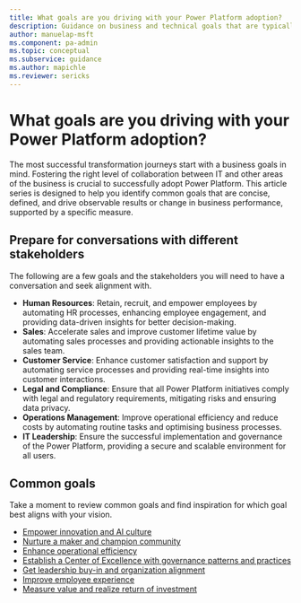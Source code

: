 ```yaml
---
title: What goals are you driving with your Power Platform adoption?
description: Guidance on business and technical goals that are typically achieved with Power Platform adoption
author: manuelap-msft
ms.component: pa-admin
ms.topic: conceptual
ms.subservice: guidance
ms.author: mapichle
ms.reviewer: sericks
---
```


# What goals are you driving with your Power Platform adoption?

The most successful transformation journeys start with a business goals in mind. Fostering the right level of collaboration between IT and other areas of the business is crucial to successfully adopt Power Platform. This article series is designed to help you identify common goals that are concise, defined, and drive observable results or change in business performance, supported by a specific measure.

## Prepare for conversations with different stakeholders

The following are a few goals and the stakeholders you will need to have a conversation and seek alignment with.

- **Human Resources**: Retain, recruit, and empower employees by automating HR processes, enhancing employee engagement, and providing data-driven insights for better decision-making.
- **Sales**: Accelerate sales and improve customer lifetime value by automating sales processes and providing actionable insights to the sales team.
- **Customer Service**: Enhance customer satisfaction and support by automating service processes and providing real-time insights into customer interactions.
- **Legal and Compliance**: Ensure that all Power Platform initiatives comply with legal and regulatory requirements, mitigating risks and ensuring data privacy.
- **Operations Management**: Improve operational efficiency and reduce costs by automating routine tasks and optimising business processes.
- **IT Leadership**: Ensure the successful implementation and governance of the Power Platform, providing a secure and scalable environment for all users.

## Common goals

Take a moment to review common goals and find inspiration for which goal best aligns with your vision.

- [Empower innovation and AI culture](empower-innovation.md)
- [Nurture a maker and champion community](enable-maker-community.md)
- [Enhance operational efficiency](enhance-opex.md)
- [Establish a Center of Excellence with governance patterns and practices](establish-coe.md)
- [Get leadership buy-in and organization alignment](get-leadership-buyin.md)
- [Improve employee experience](improve-employee-ex.md)
- [Measure value and realize return of investment](realize-value.md)
